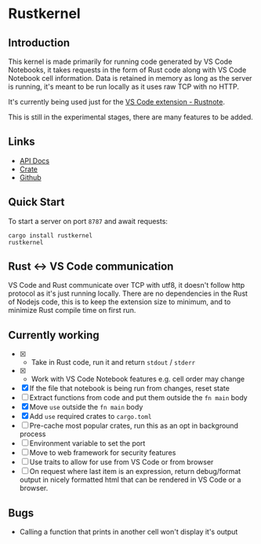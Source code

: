 



# Rustkernel
## Introduction

This kernel is made primarily for running code generated by VS Code Notebooks, it takes requests in the form of Rust code along with VS Code Notebook cell information. Data is retained in memory as long as the server is running, it's meant to be run locally as it uses raw TCP with no HTTP.

It's currently being used just for the [VS Code extension - Rustnote](https://marketplace.visualstudio.com/items?itemName=rustnote.rustnote).

This is still in the experimental stages, there are many features to be added.

## Links
- [API Docs](https://docs.rs/rustkernel/)
- [Crate](https://crates.io/crates/rustkernel)
- [Github](https://github.com/rustnote/rustkernel)

## Quick Start

To start a server on port `8787` and await requests:


```plaintext
cargo install rustkernel 
rustkernel
```



## Rust <-> VS Code communication
VS Code and Rust communicate over TCP with utf8, it doesn't follow http protocol as it's just running locally. There are no dependencies in the Rust of Nodejs code, this is to keep the extension size to minimum, and to minimize Rust compile time on first run.

## Currently working
- [x] - Take in Rust code, run it and return `stdout` / `stderr`
- [x] - Work with VS Code Notebook features e.g. cell order may change
- [x] If the file that notebook is being run from changes, reset state
- [ ] Extract functions from code and put them outside the `fn main` body
- [x] Move `use` outside the `fn main` body 
- [x] Add `use` required crates to `cargo.toml`
- [ ] Pre-cache most popular crates, run this as an opt in background process
- [ ] Environment variable to set the port
- [ ] Move to web framework for security features
- [ ] Use traits to allow for use from VS Code or from browser
- [ ] On request where last item is an expression, return debug/format output in nicely formatted html that can be rendered in VS Code or a browser.

## Bugs
- Calling a function that prints in another cell won't display it's output
